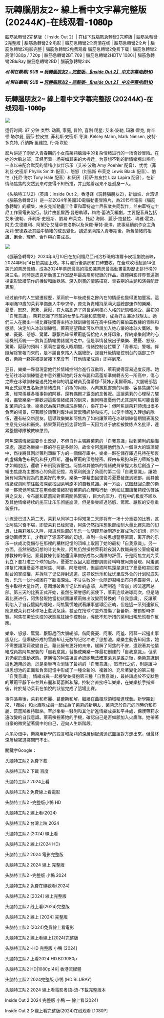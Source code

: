 <H1>玩轉腦朋友2~ 線上看中文字幕完整版 (20244𝙆)-在线观看-𝟏𝟎𝟖𝟎𝐩 </H1>

腦筋急轉彎2完整版（ Inside Out 2）| 在线下载腦筋急轉彎2完整版 | 腦筋急轉彎2完整版 | 腦筋急轉彎2全电影 | 腦筋急轉彎2全高清在线 | 腦筋急轉彎2全片 | 腦筋急轉彎2电影完整 | 腦筋急轉彎2免费观看 腦筋急轉彎2免费下载 | 腦筋急轉彎2高清1080p / 720p | 腦筋急轉彎2BT.709 | 腦筋急轉彎2HDTV 1080i | 腦筋急轉彎2BluRay 腦筋急轉彎2BD | 腦筋急轉彎24K 

<p><b><I>🔥[現在觀看] SUB ➥ <a href="https://t.co/iF29uIJ8pN" rel="noopener">玩轉腦朋友2 - 完整版-【Inside Out 2】 中文字幕电影HD</a></I></b></p>

<p><b><I>🔥[現在觀看] SUB ➥ <a href="https://t.co/iF29uIJ8pN" rel="noopener">玩轉腦朋友2 - 完整版-【Inside Out 2】 中文字幕电影HD</a></I></b></p>

<h2>玩轉腦朋友2~ 線上看中文字幕完整版 (20244𝙆)-在线观看-𝟏𝟎𝟖𝟎𝐩 </h2>

<img src="https://blogger.googleusercontent.com/img/b/R29vZ2xl/AVvXsEg9RPsSs7KnhXMFge23RnqRc9KPyAL2Q1AlMAf32v6XBREpRMDSmRn7bTYP2rBLMa0cjXLe5CDTL1G9Dlu9lzwESPw-HMPmC9vzM_RgRO6n9MvtFNH59_CrBlUa_8yNEbHDjai6jFChIUzyXJ0ETbvRxrMid0xNw1L_DJuAfVMcktZsE_LQwpBAfiis8b1R/s16000/3.jpg" />


运行时间: 97 分钟
类型: 动画, 家庭, 冒险, 喜剧
明星: 艾米·波勒, 玛雅·霍克, 肯辛顿·塔尔曼, 丽莎·拉皮拉, 菲利斯·史密斯
导演: Kelsey Mann, Mark Nielsen, 皮特·多克特, 乔纳斯·里维拉, 丹·斯坎伦

影片讲述了刚步入青春期的小女孩莱莉脑海中的复杂情绪进行的一场奇妙冒险。在她的大脑总部，正经历着一场突如其来的大拆迁，为意想不到的新情绪腾出空间。一直以来配合默契的情绪小伙伴乐乐（艾米·波勒 Amy Poehler 配音）、忧忧（菲利丝·史密斯 Phyllis Smith 配音）、怒怒（刘易斯·布莱克 Lewis Black 配音）、怕怕（托尼·海尔 Tony Hale 配音）和厌厌（莉萨·拉皮拉 Liza Lapira 配音），在新情绪焦焦的突然到来时变得不知所措，并且她看起来不是孤身一人。

《头脑特工队2》（英語：Inside Out 2，香港译《玩轉腦朋友2》，新加坡、台湾译《腦筋急轉彎2》）是一部2024年美國3D電腦動畫冒險片，為2015年電影《腦筋急轉彎》的續集，由皮克斯動畫工作室和華特迪士尼影業共同製作，並由華特迪士尼工作室電影發行。該片由凱爾西·曼恩執導，梅格·蕾法芙編劇，主要配音員包括艾米·波勒、菲利斯·史密斯、劉易·布萊克、托尼·海爾、麗莎·拉琵拉、瑪雅·霍克、阿尤·艾德維利、阿黛兒·艾薩卓普洛斯以及保羅·華特·豪澤。故事延續前作女主角萊莉·安德森及其腦中情緒的成長變化，講述萊莉踏入青春期後，新舊情緒的相識、磨合、理解、合作與心靈成長。

<img src="https://blogger.googleusercontent.com/img/b/R29vZ2xl/AVvXsEgSLU3Sli3J-Y4qgbjpjDi5AmOi0zoQDmD6sfFhe5iP7SuNMeM5o4WkFbHbuO4eJBkqSrCio0qrHTJShuyEfIXzsn6_KNylB7hNCSCGgoTrU_5tz1HxWKHMcwtYqNmi8qnFev8EajjQCviM62y4alVFfEj3C2WA-rrj_u_M7FlJ_HfyEzbNpfKPJnRWOwC7/s16000/4.jpg" />

《腦筋急轉彎2》2024年6月10日在加利福尼亞州洛杉磯的埃爾卡皮坦劇院首映，2024年6月14日於美國上映。本片發行後票房和口碑雙收，在全球收穫超過14億美元的票房佳績，成為2024年票房最高的電影兼票房最高動畫電影歷史排行榜的第三名，同時是皮克斯動畫工作室歷年最高票房紀錄的作品。媒體與影評界普遍讚揚電影延續前作的機智和幽默感、深入刻畫的情感描寫、青春期的主題和演員配音表現。

经过前作的人生變遷經歷，萊莉於一年後成長之餘內在的情感也變得更加豐富。這年剛滿13歲的萊莉準備進入中學求學，原先負責維持萊莉大腦總部運作的樂樂、憂憂、怒怒、驚驚、厭厭，在大腦創造了包含萊利核心人格的記憶和感受、最初的「自我意識」。萊莉認識了同班的女學生布麗和葛蕾斯，成為好友兼冰球隊友。她們三人在勝出一場比賽後獲得主持冰球訓練營兼在高中任教的羅伯茲教練的青睞和邀請，決定加入冰球訓練營。萊莉期望藉此可以申請加入她心儀的冰球火鷹隊。樂樂、憂憂、怒怒、驚驚、厭厭為確保萊莉能留給他人良好印象，採納樂樂創建的心理機制系統——將負面情緒拋諸腦海之中。但是事情發展出乎樂樂、憂憂、怒怒、驚驚、厭厭的預料：萊莉在當晚入眠期間，情緒控制台拉響了「青春期」警報。伴隨解除警報而來的，是不請自來踏入大腦總部，逕自升級情緒控制台的腦部工作者，樂樂一夥還被提醒接下來會有「其他情緒成員」即將到來。

翌日，樂樂一夥發現當他們於情緒控制台進行互動時，萊莉變得容易過度反應。她在前往冰球訓練營途中意外獲知她的好友布麗和葛蕾斯準備轉去另一所高中，傷心之際在冰球訓練營遇見她景仰的明星球員瓦倫蒂娜·「薇姊」·奧爾蒂斯。大腦總部這時正式迎來五名新進情緒成員：消極的阿廢、內向尷尬害羞的阿羞、容易焦慮的阿焦、經常羨慕各種事物的阿慕，還有偶爾才露面的念舊嬤。這讓萊莉的心理壓力驟增，盡管樂樂一夥歡迎這些情緒成員的到來，但同時擔憂他們尤其是阿焦可能會擾亂萊莉的生活。樂樂認為萊莉應該玩得開心，樂在其中；但阿焦讓萊莉預想出很多負面的場景，只著眼於讓萊利專注練習累積經驗和技巧，以便申請進入理想的隊伍，還有結交新朋友。這導致樂樂和阿焦為了如何讓萊莉在冰球訓練營期間表現發生意見分歧和衝突。結果萊莉在抵达营地第一天因为过于放松被教练点名批评，連累整個球隊被教練懲罰。

阿焦深感情緒需要作出改變，不但自作主張將萊莉的「自我意識」拋到萊利的腦海深處，還認為樂樂一夥的存在是多餘的，故命令阿羞將他們放入一個巨大的玻璃罐中，然後將其困於萊利頭腦下方的一個儲存庫中。樂樂一夥在儲存庫遇見待在那裏的虛構角色布飛狗和狂刀藍斯，還有萊莉的深層秘密。經由布飛狗和狂刀藍斯協助才如願脫困，還收下布飛狗霹靂包。阿焦和其他新的情緒成員掌握大权后創造了一組由焦慮為主要核心的負面記憶，為萊利創造了負面的第二個「自我意識」，讓她擁有阿焦所認為的更美好的未來。樂樂一夥藉由回憶管將憂憂發送到總部，而其他情緒成員則前往腦海深處找回萊利原本的自我意識。另一方面，试图赶回总部的樂樂一夥驚覺阿焦正在用負面情緒影響萊莉的心理和行動（例如試圖讓萊莉模仿薇姊與之交友，令布麗和葛蕾斯對萊莉關係緊張），巨大的压力，行程中的极度不顺以及其他情绪持续的施压让乐乐彻底崩溃，但是樂樂經過怒怒、驚驚、厭厭的安慰重新振作。

训练营已进入第二天，莱莉从同学口中得知第二天即将有一场十分重要的比赛，这让阿焦兴奋不堪，即使莱莉已经就寝，阿焦仍然指挥想象部绘制大量比赛失败的幻想，让莱莉难以入睡，闯进想象部的乐乐一伙随即开始制造比赛成功的幻想，同时煽动画师罢工，才截断了源源不断的幻想，直到一伙被思想警察驱离，离开后的乐乐一伙成功從儲存在那裡的糟糕記憶的頂峰上取回了她的最初「自我意識」。另一方面，虽然制造幻想的计划失败，阿焦仍然操控萊莉趁夜潛入教職員辦公室偷窺球隊教練的筆記，察覺教練判斷她還沒準備好成為火鷹隊的評價，于是阿焦立刻为莱莉立下要打进三个球的目标。憂憂在返回大腦總部調閱資料時被阿羞發現，阿羞選擇幫忙掩護憂憂不被阿焦、阿慕、阿廢發現，但最終阿焦還是逮住了憂憂和拿回控制台的掌控權，并拆除了记忆弹射通道，这导致乐乐和忧忧里应外合的计划彻底失败，乐乐一伙也被困在了脑海深处。不甘失败的一伙随即召唤出布飛狗霹靂包，从包中取得大量炸药，意图爆破丢弃记忆堆的底部，从而制造「雪崩」顺流返回总部。第三天的比赛正式开始，虽然在荣誉感的驱使下，莱莉连续进球两次，但是随着比赛进行，阿焦發現她當初試圖讓萊莉做出改變而替換的「自我意識」，反讓萊莉陷入了自我懷疑的境地，阿焦驚慌地試著讓事態導回正軌，但是這一系列連鎖反應造成萊莉在冰球场上愈发急躁，甚至在抢球时意外撞傷了葛蕾斯，被罰暫時停賽。阿焦在驚恐失控的狀態瘋狂操作控制台，導致不知所措的萊利出現恐慌發作反應。

樂樂、怒怒、驚驚、厭厭趕回大腦總部，偕同憂憂、阿廢、阿羞、阿慕一起遏止事態惡化，但爆破形成的雪崩却让无数的记忆冲进了思想池。樂樂主動告知阿焦，她不需要讓萊莉改變自己，藉此擁有更好的未來，緩解了阿焦的不安，還跟著其他情緒成員將阿焦安裝的「自我意識」替換成樂樂一夥最初創建的「自我意識」，但萊莉仍處於激動狀態。當懊悔的阿焦坦言承認她無法確定萊莉是誰之後，樂樂意識到這也適用於她，於是樂樂再次消除了最初的「自我意識」，取而代之的，則是讓冲进思想池的正面和負面記憶中形成了一種全新的、複雜的、充斥著變化的第三種「自我意識」。情緒成員一起接受並擁抱第三種「自我意識」，最終讓處於不安狀態的萊莉平靜下來並與布麗和葛蕾斯和解。控制台直接呼叫樂樂，在樂樂接手指揮後，終於幫助萊莉在愉悅的狀態完成了這場比賽。

事件落幕後，萊莉和布麗、葛蕾斯和解，繼續在曲棍球領域精進球藝。新學期到來，「薇姊」和火鷹隊成員一起成為了萊莉的新朋友，萊莉忠於自己的同時仍和布麗、葛蕾斯維持聯絡。至於樂樂一夥則和其他新進情緒成員和平共處，保護萊莉永遠改變的自我意識。萊莉檢視著她的手機，確認自己是否如願加入火鷹隊，她帶著自豪的微笑望著鏡中的自己，迎向人生新階段。

片尾彩蛋中，樂樂用新學的語言和萊莉的深層秘密溝通試圖讓對方走出來，但最終深層秘密選擇閉門不出。

關鍵字Google：

头脑特工队2 免費下載

头脑特工队2 下載 百度

头脑特工队2 2024上看

头脑特工队2 免費線上看電影

头脑特工队2 -完整版小鴨 HD

头脑特工队2 線上看(2024)

头脑特工队2 台灣上映 2024

头脑特工队2 (2024) 線上看

头脑特工队2 線上(2024 HD)

头脑特工队2 2024 電影完整版

头脑特工队2 2024 線上 完整版

头脑特工队2 -完整版 小鴨 2024

头脑特工队2 免費在線觀看(2024)

头脑特工队2 [2024] 線上完整版

头脑特工队2 线上看(2024)完整版

头脑特工队2 線上 [2024] 完整版

头脑特工队2 (2024)免費線上看電影

头脑特工队2 線上看線上(2024)完整版

头脑特工队2 -HD 完整版 小鴨 [2024]

头脑特工队2 上看2024 HD.BD.1080p

头脑特工队2 HD|1080p|4K| 香港流媒體

头脑特工队2 2024完整版 小鴨 (HD.BLURAY)

头脑特工队2 2024 線上看電影粵語-流-下載完整版本

Inside Out 2 2024 完整版 小鴨 — 線上看(2024)

Inside Out 2 ▷線上看完整版(2024)在线观看 [1080P]
